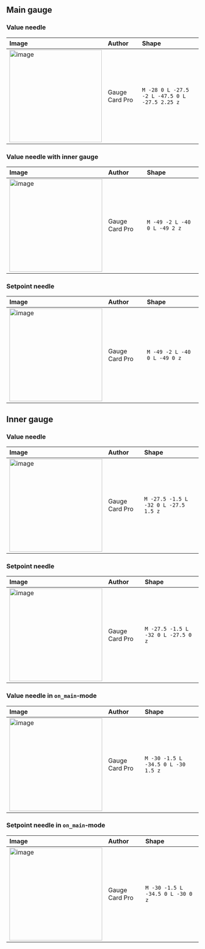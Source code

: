## Main gauge

### Value needle
| Image | Author | Shape |
| :-----| :----- | :------ | 
| <img width="242" alt="image" src="https://github.com/user-attachments/assets/2e5cccd9-33f1-477b-9822-d43b4b7dcad5" /> | Gauge Card Pro | `M -28 0 L -27.5 -2 L -47.5 0 L -27.5 2.25 z` |

### Value needle with inner gauge
| Image | Author | Shape |
| :-----| :----- | :------ |
| <img width="243" alt="image" src="https://github.com/user-attachments/assets/c73bdc4a-1ab8-4859-a850-c9af38694b1a" /> | Gauge Card Pro | `M -49 -2 L -40 0 L -49 2 z` |

### Setpoint needle
| Image | Author | Shape |
| :-----| :----- | :------ | 
| <img width="243" alt="image" src="https://github.com/user-attachments/assets/db2a60a4-4f99-4f47-a75c-052c06393e0d" /> | Gauge Card Pro | `M -49 -2 L -40 0 L -49 0 z` |

## Inner gauge

### Value needle

| Image | Author | Shape |
| :-----| :----- | :------ | 
| <img width="243" alt="image" src="https://github.com/user-attachments/assets/3c352544-e691-4efb-9cf5-6f1af2b63f03" /> | Gauge Card Pro | `M -27.5 -1.5 L -32 0 L -27.5 1.5 z` |

### Setpoint needle

| Image | Author | Shape |
| :-----| :----- | :------ | 
| <img width="243" alt="image" src="https://github.com/user-attachments/assets/d81ed789-ab48-40f5-94b2-c45f1dd67048" /> | Gauge Card Pro | `M -27.5 -1.5 L -32 0 L -27.5 0 z` |

### Value needle in `on_main`-mode

| Image | Author | Shape |
| :-----| :----- | :------ | 
| <img width="243" alt="image" src="https://github.com/user-attachments/assets/3c80ff03-7fde-4f2f-bb56-6c21be63f01a" /> | Gauge Card Pro | `M -30 -1.5 L -34.5 0 L -30 1.5 z` |

### Setpoint needle in `on_main`-mode

| Image | Author | Shape |
| :-----| :----- | :------ | 
| <img width="243" alt="image" src="https://github.com/user-attachments/assets/03a371f3-5749-4f03-b1d6-50660878cabf" /> | Gauge Card Pro | `M -30 -1.5 L -34.5 0 L -30 0 z` |
